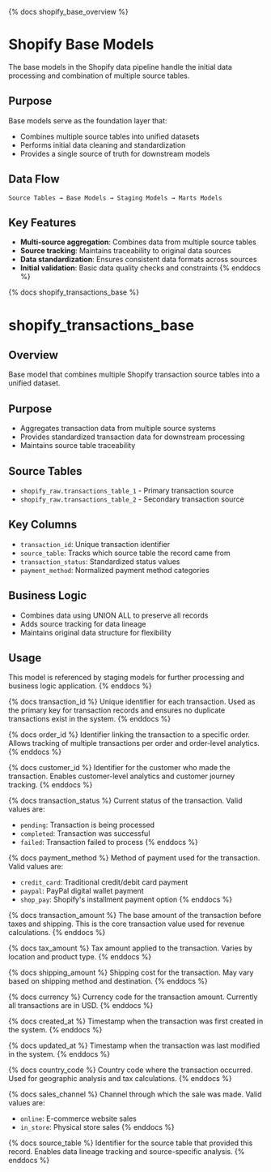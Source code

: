 {% docs shopify_base_overview %}
# Shopify Base Models

The base models in the Shopify data pipeline handle the initial data processing and combination of multiple source tables.

## Purpose
Base models serve as the foundation layer that:
- Combines multiple source tables into unified datasets
- Performs initial data cleaning and standardization
- Provides a single source of truth for downstream models

## Data Flow
```
Source Tables → Base Models → Staging Models → Marts Models
```

## Key Features
- **Multi-source aggregation**: Combines data from multiple source tables
- **Source tracking**: Maintains traceability to original data sources
- **Data standardization**: Ensures consistent data formats across sources
- **Initial validation**: Basic data quality checks and constraints
{% enddocs %}

{% docs shopify_transactions_base %}
# shopify_transactions_base

## Overview
Base model that combines multiple Shopify transaction source tables into a unified dataset.

## Purpose
- Aggregates transaction data from multiple source systems
- Provides standardized transaction data for downstream processing
- Maintains source table traceability

## Source Tables
- `shopify_raw.transactions_table_1` - Primary transaction source
- `shopify_raw.transactions_table_2` - Secondary transaction source

## Key Columns
- `transaction_id`: Unique transaction identifier
- `source_table`: Tracks which source table the record came from
- `transaction_status`: Standardized status values
- `payment_method`: Normalized payment method categories

## Business Logic
- Combines data using UNION ALL to preserve all records
- Adds source tracking for data lineage
- Maintains original data structure for flexibility

## Usage
This model is referenced by staging models for further processing and business logic application.
{% enddocs %}

{% docs transaction_id %}
Unique identifier for each transaction. Used as the primary key for transaction records and ensures no duplicate transactions exist in the system.
{% enddocs %}

{% docs order_id %}
Identifier linking the transaction to a specific order. Allows tracking of multiple transactions per order and order-level analytics.
{% enddocs %}

{% docs customer_id %}
Identifier for the customer who made the transaction. Enables customer-level analytics and customer journey tracking.
{% enddocs %}

{% docs transaction_status %}
Current status of the transaction. Valid values are:
- `pending`: Transaction is being processed
- `completed`: Transaction was successful
- `failed`: Transaction failed to process
{% enddocs %}

{% docs payment_method %}
Method of payment used for the transaction. Valid values are:
- `credit_card`: Traditional credit/debit card payment
- `paypal`: PayPal digital wallet payment
- `shop_pay`: Shopify's installment payment option
{% enddocs %}

{% docs transaction_amount %}
The base amount of the transaction before taxes and shipping. This is the core transaction value used for revenue calculations.
{% enddocs %}

{% docs tax_amount %}
Tax amount applied to the transaction. Varies by location and product type.
{% enddocs %}

{% docs shipping_amount %}
Shipping cost for the transaction. May vary based on shipping method and destination.
{% enddocs %}

{% docs currency %}
Currency code for the transaction amount. Currently all transactions are in USD.
{% enddocs %}

{% docs created_at %}
Timestamp when the transaction was first created in the system.
{% enddocs %}

{% docs updated_at %}
Timestamp when the transaction was last modified in the system.
{% enddocs %}

{% docs country_code %}
Country code where the transaction occurred. Used for geographic analysis and tax calculations.
{% enddocs %}

{% docs sales_channel %}
Channel through which the sale was made. Valid values are:
- `online`: E-commerce website sales
- `in_store`: Physical store sales
{% enddocs %}

{% docs source_table %}
Identifier for the source table that provided this record. Enables data lineage tracking and source-specific analysis.
{% enddocs %} 